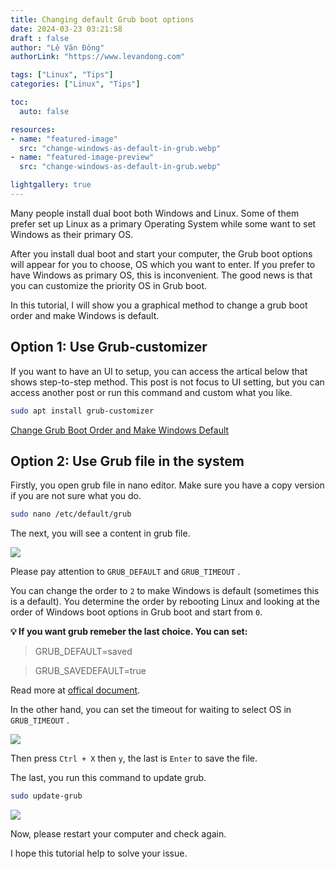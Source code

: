 ```yaml
---
title: Changing default Grub boot options
date: 2024-03-23 03:21:58
draft : false
author: "Lê Văn Đông"
authorLink: "https://www.levandong.com"

tags: ["Linux", "Tips"]
categories: ["Linux", "Tips"]

toc:
  auto: false

resources:
- name: "featured-image"
  src: "change-windows-as-default-in-grub.webp"
- name: "featured-image-preview"
  src: "change-windows-as-default-in-grub.webp"

lightgallery: true
---
```


Many people install dual boot both Windows and Linux. Some of them prefer set up Linux as a primary Operating System while some want to set Windows as their primary OS.

After you install dual boot and start your computer, the Grub boot options will appear for you to choose, OS which you want to enter. If you prefer to have Windows as primary OS, this is inconvenient. The good news is that you can customize the priority OS in Grub boot.

In this tutorial, I will show you a graphical method to change a grub boot order and make Windows is default.

## Option 1: Use Grub-customizer

If you want to have an UI to setup, you can access the artical below that shows step-to-step method. This post is not focus to UI setting, but you can access another post or run this command and custom what you like.

```bash
sudo apt install grub-customizer
```

[Change Grub Boot Order and Make Windows Default](https://itsfoss.com/grub-customizer-ubuntu/)

## Option 2: Use Grub file in the system

Firstly, you open grub file in nano editor. Make sure you have a copy version if you are not sure what you do.

```bash
sudo nano /etc/default/grub
```

The next, you will see a content in grub file.

![](/image-1.webp)

Please pay attention to `GRUB_DEFAULT` and `GRUB_TIMEOUT` .

You can change the order to `2` to make Windows is default (sometimes this is a default). You determine the order by rebooting Linux and looking at the order of Windows boot options in Grub boot and start from `0`.

**💡 If you want grub remeber the last choice. You can set:**

> GRUB\_DEFAULT=saved

> GRUB\_SAVEDEFAULT=true

Read more at [offical document](https://www.gnu.org/software/grub/manual/grub/grub.html#Simple-configuration:~:text=If%20this%20option%20is%20set%20to%20%E2%80%98true%E2%80%99%2C%20then%2C%20when%20an%20entry%20is%20selected%2C%20save%20it%20as%20a%20new%20default%20entry%20for%20use%20by%20future%20runs%20of%20GRUB).

In the other hand, you can set the timeout for waiting to select OS in `GRUB_TIMEOUT` .

![](image-2.webp)

Then press `Ctrl + X` then `y`, the last is `Enter` to save the file.

The last, you run this command to update grub.

```bash
sudo update-grub
```

![](image-3.webp)

Now, please restart your computer and check again.

I hope this tutorial help to solve your issue.
